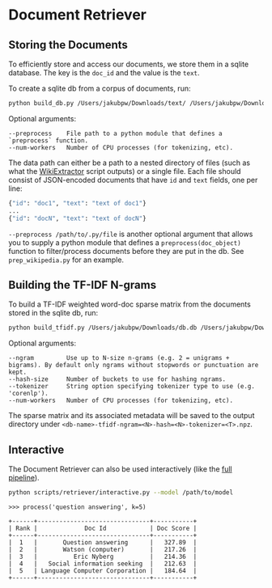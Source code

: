 # Document Retriever

## Storing the Documents

To efficiently store and access our documents, we store them in a sqlite database. The key is the `doc_id` and the value is the `text`.

To create a sqlite db from a corpus of documents, run:

```bash
python build_db.py /Users/jakubpw/Downloads/text/ /Users/jakubpw/Downloads/db.db --preproces=./prep_wikipedia.py
```

Optional arguments:
```
--preprocess    File path to a python module that defines a `preprocess` function.
--num-workers   Number of CPU processes (for tokenizing, etc).
```

The data path can either be a path to a nested directory of files (such as what the [WikiExtractor](https://github.com/attardi/wikiextractor) script outputs) or a single file. Each file should consist of JSON-encoded documents that have `id` and `text` fields, one per line:

```python
{"id": "doc1", "text": "text of doc1"}
...
{"id": "docN", "text": "text of docN"}
```

`--preprocess /path/to/.py/file` is another optional argument that allows you to supply a python module that defines a `preprocess(doc_object)` function to filter/process documents before they are put in the db. See `prep_wikipedia.py` for an example.

## Building the TF-IDF N-grams

To build a TF-IDF weighted word-doc sparse matrix from the documents stored in the sqlite db, run:

```bash
python build_tfidf.py /Users/jakubpw/Downloads/db.db /Users/jakubpw/Downloads/
```

Optional arguments:
```
--ngram         Use up to N-size n-grams (e.g. 2 = unigrams + bigrams). By default only ngrams without stopwords or punctuation are kept.
--hash-size     Number of buckets to use for hashing ngrams.
--tokenizer     String option specifying tokenizer type to use (e.g. 'corenlp').
--num-workers   Number of CPU processes (for tokenizing, etc).
```

The sparse matrix and its associated metadata will be saved to the output directory under `<db-name>-tfidf-ngram=<N>-hash=<N>-tokenizer=<T>.npz`.

## Interactive

The Document Retriever can also be used interactively (like the [full pipeline](../../README.md#quick-start-demo)).

```bash
python scripts/retriever/interactive.py --model /path/to/model
```

```
>>> process('question answering', k=5)

+------+-------------------------------+-----------+
| Rank |             Doc Id            | Doc Score |
+------+-------------------------------+-----------+
|  1   |       Question answering      |   327.89  |
|  2   |       Watson (computer)       |   217.26  |
|  3   |          Eric Nyberg          |   214.36  |
|  4   |   Social information seeking  |   212.63  |
|  5   | Language Computer Corporation |   184.64  |
+------+-------------------------------+-----------+
``` 